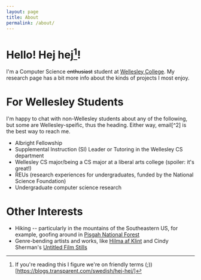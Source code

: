 ```yaml
---
layout: page
title: About
permalink: /about/
---
```


# Hello! Hej hej[^1]! 
I'm a Computer Science ~~enthusiast~~ student at [Wellesley College](https://www.wellesley.edu/cs). My research page has a bit more info about the kinds of projects I most enjoy. 

# For Wellesley Students
I'm happy to chat with non-Wellesley students about any of the following, but some are Wellesley-speific, thus the heading. Either way, email[^2] is the best way to reach me.
* Albright Fellowship
* Supplemental Instruction (SI) Leader or Tutoring in the Wellesley CS department
* Wellesley CS major/being a CS major at a liberal arts college (spoiler: it's great!)
* REUs (research experiences for undergraduates, funded by the National Science Foundation)
* Undergraduate computer science research

# Other Interests
* Hiking -- particularly in the mountains of the Southeastern US, for example, goofing around in [Pisgah National Forest](https://drive.google.com/file/d/1W6abSyLooI3kTHoX4csT8yu4fn54cAtq/view?usp=sharing)
* Genre-bending artists and works, like [Hilma af Klint](https://www.theguardian.com/artanddesign/2016/feb/21/hilma-af-klint-occult-spiritualism-abstract-serpentine-gallery) and Cindy Sherman's [Untitled Film Stills](https://artlead.net/content/journal/modern-classics-cindy-sherman-untitled-film-stills/)

[^1]: If you're reading this I figure we're on friendly terms (;))[https://blogs.transparent.com/swedish/hej-hej/]
[^1]: Feel free to use my "more private" email: (annabelrothschild@tuta.io)
